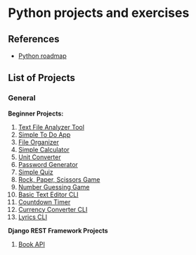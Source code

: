 # Python projects and exercises

## References

- [Python roadmap](https://github.com/iBrokeTheCode/python-projects)

## List of Projects

### General

**Beginner Projects:**

1. [Text File Analyzer Tool](./projects/general/text_analyzer/)
2. [Simple To Do App](./projects/general/simple_todo/)
3. [File Organizer](./projects/general/file_organizer/)
4. [Simple Calculator](./projects/general/simple_calculator/)
5. [Unit Converter](./projects/general/unit_converter/)
6. [Password Generator](./projects/general/password_generator/)
7. [Simple Quiz](./projects/general/simple_quiz/)
8. [Rock, Paper, Scissors Game](./projects/general/rock_paper_scissors/)
9. [Number Guessing Game](./projects/general/number_guessing_game/)
10. [Basic Text Editor CLI](./projects/general/text_editor/)
11. [Countdown Timer](./projects/general/countdown_timer/)
12. [Currency Converter CLI](./projects/general/currency_converter/)
13. [Lyrics CLI](./projects/general/lyrics_cli/)

**Django REST Framework Projects**

1. [Book API](./projects/django-drf/book_api/)
